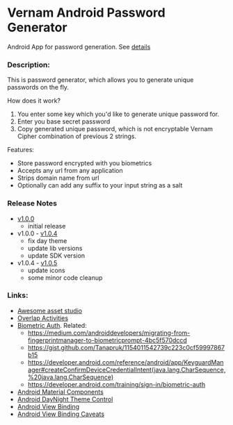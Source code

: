 # Vernam Android Password Generator
Android App for password generation. See [details](https://github.com/ZVernam/vernam-cipher)

### Description:
This is password generator, which allows you to generate unique passwords on the fly.

How does it work?
1. You enter some key which you'd like to generate unique password for.
2. Enter you base secret password
3. Copy generated unique password, which is not encryptable Vernam Cipher combination of previous 2 strings.

Features:
- Store password encrypted with you biometrics
- Accepts any url from any application
- Strips domain name from url
- Optionally can add any suffix to your input string as a salt

### Release Notes
- [v1.0.0](https://github.com/ZVernam/android/releases/tag/v1.0.0)
  - initial release
- v1.0.0 - [v1.0.4](https://github.com/ZVernam/android/releases/tag/v1.0.4)
  - fix day theme
  - update lib versions
  - update SDK version
- v1.0.4 - [v1.0.5](https://github.com/ZVernam/android/releases/tag/v1.0.5)
  - update icons
  - some minor code cleanup

### Links:
- [Awesome asset studio](https://romannurik.github.io/AndroidAssetStudio/icons-launcher.html#foreground.type=image&foreground.space.trim=1&foreground.space.pad=0&foreColor=rgba(96%2C%20125%2C%20139%2C%200)&backColor=rgb(30%2C%2080%2C%2032)&crop=0&backgroundShape=circle&effects=elevate&name=ic_launcher_round)
- [Overlap Activities](https://stackoverflow.com/questions/7878235/overlay-an-activity-on-another-activity-or-overlay-a-view-over-another)
- [Biometric Auth](https://developer.android.com/training/sign-in/biometric-auth). Related:  
  - https://medium.com/androiddevelopers/migrating-from-fingerprintmanager-to-biometricprompt-4bc5f570dccd
  - https://gist.github.com/Tanapruk/1154011542739c223c0cf59997867b15
  - https://developer.android.com/reference/android/app/KeyguardManager#createConfirmDeviceCredentialIntent(java.lang.CharSequence,%20java.lang.CharSequence)
  - https://developer.android.com/training/sign-in/biometric-auth
- [Android Material Components](https://material.io/develop/android/components/text-fields/)
- [Android DayNight Theme Control](https://medium.com/androiddevelopers/appcompat-v23-2-daynight-d10f90c83e94)
- [Android View Binding](https://developer.android.com/topic/libraries/view-binding)
- [Android View Binding Caveats](https://betterprogramming.pub/exploring-viewbinding-in-depth-598925821e41)
